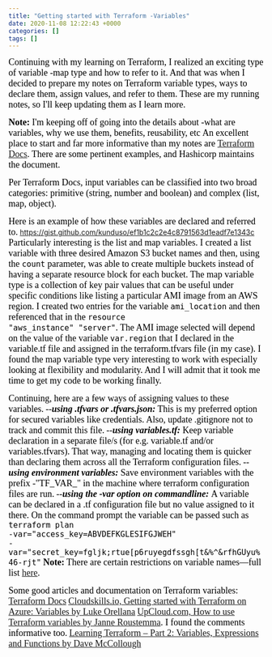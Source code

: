 ```yaml
---
title: "Getting started with Terraform -Variables"
date: 2020-11-08 12:22:43 +0000
categories: []
tags: []
---
```


<span style="font-size:18px;"><span style="font-family:calibri;"><span style="color:#000000;">Continuing with my learning on Terraform, I realized an exciting type of variable -map type and how to refer to it. And that was when I decided to prepare my notes on Terraform variable types, ways to declare them, assign values, and refer to them. These are my running notes, so I'll keep updating them as I learn more.</span></span></span>
<!--more-->
<span style="font-size:18px;"><span style="font-family:calibri;"><span style="color:#000000;"><strong>Note:</strong> I'm keeping off of going into the details about -what are variables, why we use them, benefits, reusability, etc</span></span></span>
<span style="font-size:18px;"><span style="font-family:calibri;"><span style="color:#000000;">An excellent place to start and far more informative than my notes are <a href="https://www.terraform.io/docs/configuration/variables.html" target="_blank" rel="noopener">Terraform Docs</a>. There are some pertinent examples, and Hashicorp maintains the document.</span></span></span>

<span style="font-size:18px;"><span style="font-family:calibri;"><span style="color:#000000;">Per Terraform Docs, input variables can be classified into two broad categories: primitive (string, number and boolean) and complex (list, map, object).</span></span></span>

<span style="font-size:18px;"><span style="font-family:calibri;"><span style="color:#000000;">Here is an example of how these variables are declared and referred to.</span></span></span>
https://gist.github.com/kunduso/ef1b1c2c2e4c8791563d1eadf7e1343c
<span style="font-size:18px;"><span style="font-family:calibri;"><span style="color:#000000;">Particularly interesting is the list and map variables. I created a list variable with three desired Amazon S3 bucket names and then, using the <code>count</code> parameter, was able to create multiple buckets instead of having a separate resource block for each bucket. The map variable type is a collection of key pair values that can be useful under specific conditions like listing a particular AMI image from an AWS region. I created two entries for the variable <code>ami_location</code> and then referenced that in the <code>resource "aws_instance" "server"</code>. The AMI image selected will depend on the value of the variable <code>var.region</code> that I declared in the variable.tf file and assigned in the terraform.tfvars file (in my case). I found the map variable type very interesting to work with especially looking at flexibility and modularity. And I will admit that it took me time to get my code to be working finally.</span></span></span>

<span style="font-size:18px;"><span style="font-family:calibri;"><span style="color:#000000;">Continuing, here are a few ways of assigning values to these variables.</span></span></span>
<span style="font-size:18px;"><span style="font-family:calibri;"><span style="color:#000000;">--<strong><em>using .tfvars or .tfvars.json:</em></strong> This is my preferred option for secured variables like credentials. Also, update .gitignore not to track and commit this file.</span></span></span>
<span style="font-size:18px;"><span style="font-family:calibri;"><span style="color:#000000;">--<em><strong>using variables.tf:</strong> </em>Keep variable declaration in a separate file/s (for e.g. variable.tf and/or variables.tfvars). That way, managing and locating them is quicker than declaring them across all the Terraform configuration files.</span></span></span>
<span style="font-size:18px;"><span style="font-family:calibri;"><span style="color:#000000;">--<em><strong>using environment variables:</strong> </em>Save environment variables with the prefix -"TF_VAR_" in the machine where terraform configuration files are run.</span></span></span>
<span style="font-size:18px;"><span style="font-family:calibri;"><span style="color:#000000;">--<em><strong>using the -var option on commandline:</strong> </em>A variable can be declared in a .tf configuration file but no value assigned to it there. On the command prompt the variable can be passed such as <code>terraform plan -var="access_key=ABVDEFKGLESIFGJWEH" -var="secret_key=fgljk;rtue[p6ruyegdfssgh[t&amp;%^&amp;rfhGUyu%46-rjt"</code></span></span></span>
<span style="font-size:18px;"><span style="font-family:calibri;"><span style="color:#000000;"><strong>Note:</strong> There are certain restrictions on variable names—full list <a href="https://www.terraform.io/docs/configuration/variables.html#source" target="_blank" rel="noopener">here</a>.</span></span></span>

<span style="font-size:18px;"><span style="font-family:calibri;"><span style="color:#000000;">Some good articles and documentation on Terraform variables:</span></span></span>
<span style="font-size:18px;"><span style="font-family:calibri;"><span style="color:#000000;"><a href="https://www.terraform.io/docs/configuration/variables.html" target="_blank" rel="noopener">Terraform Docs</a></span></span></span>
<span style="font-size:18px;"><span style="font-family:calibri;"><span style="color:#000000;"><a href="https://cloudskills.io/blog/terraform-azure-03" target="_blank" rel="noopener">Cloudskills.io, Getting started with Terraform on Azure: Variables by Luke Orellana</a></span></span></span>
<span style="font-size:18px;"><span style="font-family:calibri;"><span style="color:#000000;"><a href="https://upcloud.com/community/tutorials/terraform-variables/" target="_blank" rel="noopener">UpCloud.com, How to use Terraform variables by Janne Roustemma</a>. I found the comments informative too.</span></span></span>
<span style="font-size:18px;"><span style="font-family:calibri;"><span style="color:#000000;"><a href="https://davemccollough.com/2020/10/10/learning-terraform-part-2-variables-expressions-and-functions/" target="_blank" rel="noopener">Learning Terraform – Part 2: Variables, Expressions and Functions by Dave McCollough</a></span></span></span>
